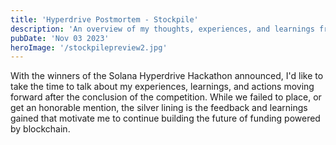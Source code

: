 ```yaml
---
title: 'Hyperdrive Postmortem - Stockpile'
description: 'An overview of my thoughts, experiences, and learnings from building in Solana Hyperdrive'
pubDate: 'Nov 03 2023'
heroImage: '/stockpilepreview2.jpg'
---
```


With the winners of the Solana Hyperdrive Hackathon announced, I'd like to take the time to talk about my experiences, learnings, and actions moving forward after the conclusion of the competition. While we failed to place, or get an honorable mention, the silver lining is the feedback and learnings gained that motivate me to continue building the future of funding powered by blockchain.